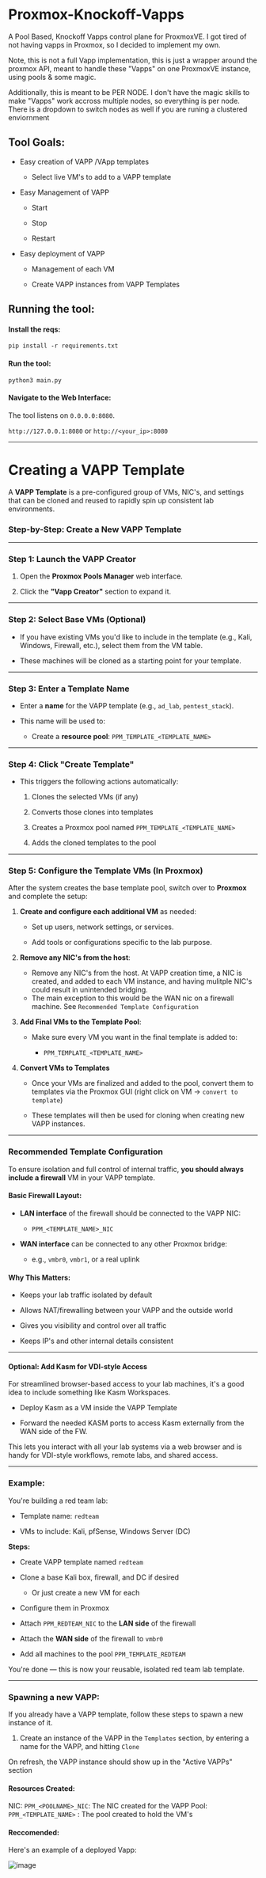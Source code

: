 # Proxmox-Knockoff-Vapps

A Pool Based, Knockoff Vapps control plane for ProxmoxVE. I got tired of not having vapps in Proxmox, so I decided to implement my own.

  

Note, this is not a full Vapp implementation, this is just a wrapper around the proxmox API, meant to handle these "Vapps" on one ProxmoxVE instance, using pools & some magic. 

  

Additionally, this is meant to be PER NODE. I don't have the magic skills to make "Vapps" work accross multiple nodes, so everything is per node. There is a dropdown to switch nodes as well if you are runing a clustered enviornment
  

## Tool Goals:

- Easy creation of VAPP /VApp templates

	- Select live VM's to add to a VAPP  template

  
- Easy Management of VAPP 

	- Start

	- Stop

	- Restart
  

- Easy deployment of VAPP 

	- Management of each VM

	- Create VAPP instances from VAPP  Templates

  
  

## Running the tool:

  

#### Install the reqs:

`pip install -r requirements.txt`

  

#### Run the tool:

`python3 main.py`

  

#### Navigate to the Web Interface:

The tool listens on `0.0.0.0:8080`.

  

`http://127.0.0.1:8080` or `http://<your_ip>:8080`

  
  

----------

# Creating a VAPP Template

A **VAPP Template** is a pre-configured group of VMs, NIC's, and settings that can be cloned and reused to rapidly spin up consistent lab environments.

###  Step-by-Step: Create a New VAPP Template

----------

### **Step 1: Launch the VAPP Creator**

1.  Open the **Proxmox Pools Manager** web interface.
    
2.  Click the **"Vapp Creator"** section to expand it.
    

----------

### **Step 2: Select Base VMs (Optional)**

-   If you have existing VMs you'd like to include in the template (e.g., Kali, Windows, Firewall, etc.), select them from the VM table.
    
-   These machines will be cloned as a starting point for your template.
    

----------

### **Step 3: Enter a Template Name**

-   Enter a **name** for the VAPP template (e.g., `ad_lab`, `pentest_stack`).
    
-   This name will be used to:
    
    <!-- -   Create a **dedicated NIC**: `PPM_<TEMPLATE_NAME>_NIC` -->
        
    -   Create a **resource pool**: `PPM_TEMPLATE_<TEMPLATE_NAME>`
        

----------

### **Step 4: Click "Create Template"**

-   This triggers the following actions automatically:
    
    1.  Clones the selected VMs (if any)
        
    2.  Converts those clones into templates
        
    <!-- 3.  Creates a NIC named `PPM_<TEMPLATE_NAME>_NIC` -->
        
    3.  Creates a Proxmox pool named `PPM_TEMPLATE_<TEMPLATE_NAME>`
        
    4.  Adds the cloned templates to the pool
        

----------

### **Step 5: Configure the Template VMs (In Proxmox)**

After the system creates the base template pool, switch over to **Proxmox** and complete the setup:

1.  **Create and configure each additional VM** as needed:
    
    -   Set up users, network settings, or services.
        
    -   Add tools or configurations specific to the lab purpose.
        
2.  **Remove any NIC's from the host**:
    
    -   Remove any NIC's from the host. At VAPP creation time, a NIC is created, and added to each VM instance, and having mulitple NIC's could result in unintended bridging.
      - The main exception to this would be the WAN nic on a firewall machine. See `Recommended Template Configuration`
        
3.  **Add Final VMs to the Template Pool**:
    
    -   Make sure every VM you want in the final template is added to:
        
        -   `PPM_TEMPLATE_<TEMPLATE_NAME>`

4. **Convert VMs to Templates**

   - Once your VMs are finalized and added to the pool, convert them to templates via the Proxmox GUI (right click on VM -> `convert to template`)

   - These templates will then be used for cloning when creating new VAPP instances.            

----------
### Recommended Template Configuration

To ensure isolation and full control of internal traffic, **you should always include a firewall** VM in your VAPP template.

#### Basic Firewall Layout:

-   **LAN interface** of the firewall should be connected to the VAPP NIC:
    
    -   `PPM_<TEMPLATE_NAME>_NIC`
        
-   **WAN interface** can be connected to any other Proxmox bridge:
    
    -   e.g., `vmbr0`, `vmbr1`, or a real uplink
        

####  Why This Matters:

-   Keeps your lab traffic isolated by default
    
-   Allows NAT/firewalling between your VAPP and the outside world
    
-   Gives you visibility and control over all traffic
- Keeps IP's and other internal details consistent

---

#### Optional: Add Kasm for VDI-style Access
For streamlined browser-based access to your lab machines, it's a good idea to include something like Kasm Workspaces.

- Deploy Kasm as a VM inside the VAPP Template

- Forward the needed KASM ports to access Kasm externally from the WAN side of the FW.

This lets you interact with all your lab systems via a web browser and is handy for VDI-style workflows, remote labs, and shared access.

---

### Example:

You're building a red team lab:

-   Template name: `redteam`
    
-   VMs to include: Kali, pfSense, Windows Server (DC)
    

**Steps:**

-   Create VAPP template named `redteam`
    
-   Clone a base Kali box, firewall, and DC if desired
	- Or just create a new VM for each
    
-   Configure them in Proxmox
    
-   Attach `PPM_REDTEAM_NIC` to the **LAN side** of the firewall

-   Attach the **WAN side** of the firewall to `vmbr0`
    
-   Add all machines to the pool `PPM_TEMPLATE_REDTEAM`
    

You're done — this is now your reusable, isolated red team lab template.

----------


### Spawning a new VAPP:

  

If you already have a VAPP template, follow these steps to spawn a new instance of it.

  

1. Create an instance of the VAPP in the `Templates` section, by entering a name for the VAPP, and hitting `Clone`

  

On refresh, the VAPP instance should show up in the "Active VAPPs" section

  
  
  

#### Resources Created:

  

NIC: `PPM_<POOLNAME>_NIC`: The NIC created for the VAPP
Pool: `PPM_<TEMPLATE_NAME>`  : The pool created to hold the VM's
  
  

#### Reccomended:

 

Here's an example of a deployed Vapp:

  

![image](https://github.com/user-attachments/assets/debc45a5-1ef1-473a-9bd0-9e9925ee41bc)

  
